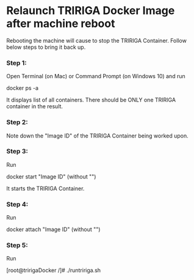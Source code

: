 # Relaunch TRIRIGA Docker Image after machine reboot

Rebooting the machine will cause to stop the TRIRIGA Container. Follow below steps to bring it back up.

### Step 1: 

Open Terminal (on Mac) or Command Prompt (on Windows 10) and run

docker ps -a 

It displays list of all containers. 
There should be ONLY one TRIRIGA container in the result. 

### Step 2: 

Note down the "Image ID" of the TRIRIGA Container being worked upon. 

### Step 3: 

Run

docker start "Image ID" (without "")

It starts the TRIRIGA Container.

### Step 4: 

Run

docker attach "Image ID" (without "")

### Step 5:

Run 

[root@tririgaDocker /]# ./runtririga.sh

